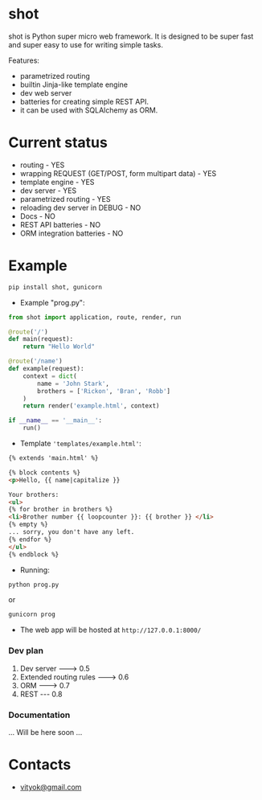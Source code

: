 # shot #

shot is Python super micro web framework. It is designed to be super fast and super easy to use for writing simple tasks. 

Features:

* parametrized routing
* builtin Jinja-like template engine
* dev web server
* batteries for creating simple REST API.
* it can be used with SQLAlchemy as ORM.

# Current status #

* routing - YES
* wrapping REQUEST (GET/POST, form multipart data) - YES
* template engine - YES
* dev server - YES
* parametrized routing - YES
* reloading dev server in DEBUG - NO
* Docs - NO
* REST API batteries - NO
* ORM integration batteries - NO

# Example #

```sh
pip install shot, gunicorn
```

* Example "prog.py":

```python
from shot import application, route, render, run

@route('/')
def main(request):
    return "Hello World"

@route('/name')
def example(request):
    context = dict(
        name = 'John Stark',
        brothers = ['Rickon', 'Bran', 'Robb']
    )
    return render('example.html', context)

if __name__ == '__main__':
    run()
```
* Template `'templates/example.html'`:

```html
{% extends 'main.html' %}

{% block contents %}
<p>Hello, {{ name|capitalize }}

Your brothers:
<ul>
{% for brother in brothers %}
<li>Brother number {{ loopcounter }}: {{ brother }} </li>
{% empty %}
... sorry, you don't have any left.
{% endfor %}
</ul>
{% endblock %}
```
* Running:

```sh
python prog.py
```
or
```sh
gunicorn prog
```

* The web app will be hosted at `http://127.0.0.1:8000/`

### Dev plan ###
1. Dev server ---> 0.5
2. Extended routing rules ---> 0.6
3. ORM  ---> 0.7
4. REST --- 0.8


### Documentation ###

... Will be here soon ...

# Contacts #

* [vityok@gmail.com](mailto:vityok@gmail.com)
